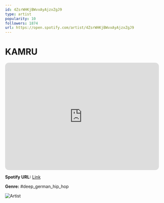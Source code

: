 ```yaml
---
id: 4ZsrWHKjBWvxAyAjzxZgJ9
type: artist
popularity: 10
followers: 1874
url: https://open.spotify.com/artist/4ZsrWHKjBWvxAyAjzxZgJ9
---
```

# KAMRU

<iframe style="border-radius:12px" src="https://open.spotify.com/embed/artist/4ZsrWHKjBWvxAyAjzxZgJ9" width="100%" height="352" frameBorder="0" allowfullscreen="" allow="autoplay; clipboard-write; encrypted-media; fullscreen; picture-in-picture" loading="lazy"></iframe>

**Spotify URL:** [Link](https://open.spotify.com/artist/4ZsrWHKjBWvxAyAjzxZgJ9)

**Genre:**  #deep_german_hip_hop

![Artist](https://i.scdn.co/image/ab6761610000e5ebf8f278cba48e440f0ae26a35)
